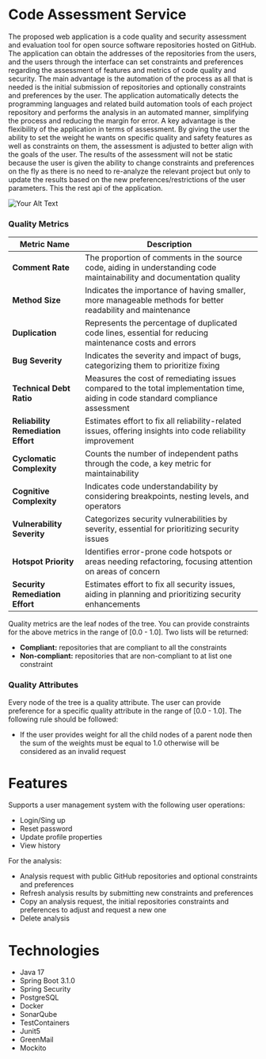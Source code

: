 # Code Assessment Service
The proposed web application is a code quality and security assessment and evaluation tool for open source software repositories hosted on GitHub. The application can obtain the addresses of the repositories from the users, and the users through the interface can set constraints and preferences regarding the assessment of features and metrics of code quality and security. The main advantage is the automation of the process as all that is needed is the initial submission of repositories and optionally constraints and preferences by the user. The application automatically detects the programming languages and related build automation tools of each project repository and performs the analysis in an automated manner, simplifying the process and reducing the margin for error. A key advantage is the flexibility of the application in terms of assessment. By giving the user the ability to set the weight he wants on specific quality and safety features as well as constraints on them, the assessment is adjusted to better align with the goals of the user. The results of the assessment will not be static because the user is given the ability to change constraints and preferences on the fly as there is no need to re-analyze the relevant project but only to update the results based on the new preferences/restrictions of the user parameters. This the rest api of the application.

![Your Alt Text](https://imgur.com/jIw67O1)

### Quality Metrics

| Metric Name                        | Description                                                                                                                      |
|------------------------------------|----------------------------------------------------------------------------------------------------------------------------------|
| **Comment Rate**                   | The proportion of comments in the source code, aiding in understanding code maintainability and documentation quality            |
| **Method Size**                    | Indicates the importance of having smaller, more manageable methods for better readability and maintenance                       |
| **Duplication**                    | Represents the percentage of duplicated code lines, essential for reducing maintenance costs and errors                          |
| **Bug Severity**                   | Indicates the severity and impact of bugs, categorizing them to prioritize fixing                                                |
| **Technical Debt Ratio**           | Measures the cost of remediating issues compared to the total implementation time, aiding in code standard compliance assessment |
| **Reliability Remediation Effort** | Estimates effort to fix all reliability-related issues, offering insights into code reliability improvement                      |
| **Cyclomatic Complexity**          | Counts the number of independent paths through the code, a key metric for maintainability                                        |
| **Cognitive Complexity**           | Indicates code understandability by considering breakpoints, nesting levels, and operators                                       |
| **Vulnerability Severity**         | Categorizes security vulnerabilities by severity, essential for prioritizing security issues                                     |
| **Hotspot Priority**               | Identifies error-prone code hotspots or areas needing refactoring, focusing attention on areas of concern                        |
| **Security Remediation Effort**    | Estimates effort to fix all security issues, aiding in planning and prioritizing security enhancements                           |

Quality metrics are the leaf nodes of the tree. You can provide constraints for the above metrics in the range of [0.0 - 1.0]. Two lists will be returned: 
- **Compliant:** repositories that are compliant to all the constraints
- **Non-compliant:** repositories that are non-compliant to at list one constraint
### Quality Attributes
Every node of the tree is a quality attribute. The user can provide preference for a specific quality attribute in the range of [0.0 - 1.0]. The following rule should be followed:
* If the user provides weight for all the child nodes of a parent node then the sum of the weights must be equal to 1.0 otherwise will be considered as an invalid request
# Features
Supports a user management system with the following user operations:

* Login/Sing up
* Reset password
* Update profile properties
* View history

For the analysis:

* Analysis request with public GitHub repositories and optional constraints and preferences
* Refresh analysis results by submitting new constraints and preferences
* Copy an analysis request, the initial repositories constraints and preferences to adjust and request a new one
* Delete analysis

# Technologies
* Java 17
* Spring Boot 3.1.0
* Spring Security
* PostgreSQL
* Docker
* SonarQube
* TestContainers
* Junit5
* GreenMail
* Mockito